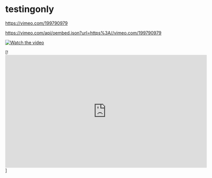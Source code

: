 # testingonly

https://vimeo.com/199790979


https://vimeo.com/api/oembed.json?url=https%3A//vimeo.com/199790979

[![Watch the video](https://raw.github.com/GabLeRoux/WebMole/master/ressources/WebMole_Youtube_Video.png)](https://vimeo.com/199790979)

[!<iframe src="https://player.vimeo.com/video/289417080" width="640" height="360" frameborder="0" webkitallowfullscreen mozallowfullscreen allowfullscreen></iframe>]
